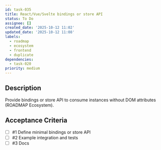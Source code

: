```yaml
---
id: task-035
title: React/Vue/Svelte bindings or store API
status: To Do
assignee: []
created_date: '2025-10-12 11:02'
updated_date: '2025-10-12 11:08'
labels:
  - roadmap
  - ecosystem
  - frontend
  - duplicate
dependencies:
  - task-020
priority: medium
---
```


## Description

<!-- SECTION:DESCRIPTION:BEGIN -->
Provide bindings or store API to consume instances without DOM attributes (ROADMAP Ecosystem).
<!-- SECTION:DESCRIPTION:END -->

## Acceptance Criteria
<!-- AC:BEGIN -->
- [ ] #1 Define minimal bindings or store API
- [ ] #2 Example integration and tests
- [ ] #3 Docs
<!-- AC:END -->
